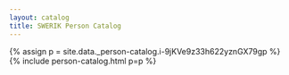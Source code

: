 ```yaml
---
layout: catalog
title: SWERIK Person Catalog
---
```

{% assign p = site.data._person-catalog.i-9jKVe9z33h622yznGX79gp %}
{% include person-catalog.html p=p %}

